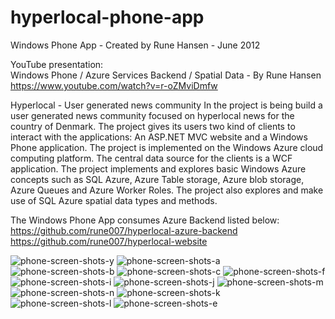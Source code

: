 # hyperlocal-phone-app

Windows Phone App - Created by Rune Hansen - June 2012

YouTube presentation:  
Windows Phone / Azure Services Backend / Spatial Data - By Rune Hansen  
https://www.youtube.com/watch?v=r-oZMviDmfw

Hyperlocal - User generated news community 
In the project is being build a user generated news community focused on hyperlocal news for the country of Denmark. The project gives its users two kind of clients to interact with the applications: An ASP.NET MVC website and a Windows Phone application. The project is implemented on the Windows Azure cloud computing platform. The central data source for the clients is a WCF application. The project implements and explores basic Windows Azure concepts such as SQL Azure, Azure Table storage, Azure blob storage, Azure Queues and Azure Worker Roles. The project also explores and make use of SQL Azure spatial data types and methods.

The Windows Phone App consumes Azure Backend listed below:  
https://github.com/rune007/hyperlocal-azure-backend  
https://github.com/rune007/hyperlocal-website

![phone-screen-shots-y](https://user-images.githubusercontent.com/5253939/158077729-a2e3b618-ed0e-4667-8d57-f9909a9a0328.png)
![phone-screen-shots-a](https://user-images.githubusercontent.com/5253939/158077770-76bcb58d-2eb4-498e-8b30-441455650b4f.png)
![phone-screen-shots-b](https://user-images.githubusercontent.com/5253939/158077773-32dd713e-9f5b-4fe6-a1e8-b3804cbdedfc.png)
![phone-screen-shots-c](https://user-images.githubusercontent.com/5253939/158077777-c2953b3e-1a0b-4ceb-8750-db9892e046ba.png)
![phone-screen-shots-f](https://user-images.githubusercontent.com/5253939/158217649-20635379-467d-456d-a293-026cf54b29fd.png)
![phone-screen-shots-i](https://user-images.githubusercontent.com/5253939/158217669-f3db25a5-b184-4db0-bfde-b78254c5efa2.png)
![phone-screen-shots-j](https://user-images.githubusercontent.com/5253939/158217708-d58879a7-46c1-41d7-bb6f-e7336f517fe2.png)
![phone-screen-shots-m](https://user-images.githubusercontent.com/5253939/158219409-97f6e593-8c76-4581-aead-ea8b77c6a266.png)
![phone-screen-shots-n](https://user-images.githubusercontent.com/5253939/158219446-2adae7fd-b9ee-460e-9724-9517409138a5.png)
![phone-screen-shots-k](https://user-images.githubusercontent.com/5253939/158217768-6efaae95-3865-48ce-97fa-8873e233eca4.png)  
![phone-screen-shots-l](https://user-images.githubusercontent.com/5253939/158217811-fd216009-d751-4ecb-b7b7-1c3cbf0dd0d1.png)
![phone-screen-shots-e](https://user-images.githubusercontent.com/5253939/158077787-76b7975a-4605-456d-9dd4-dcaded87101d.png)

